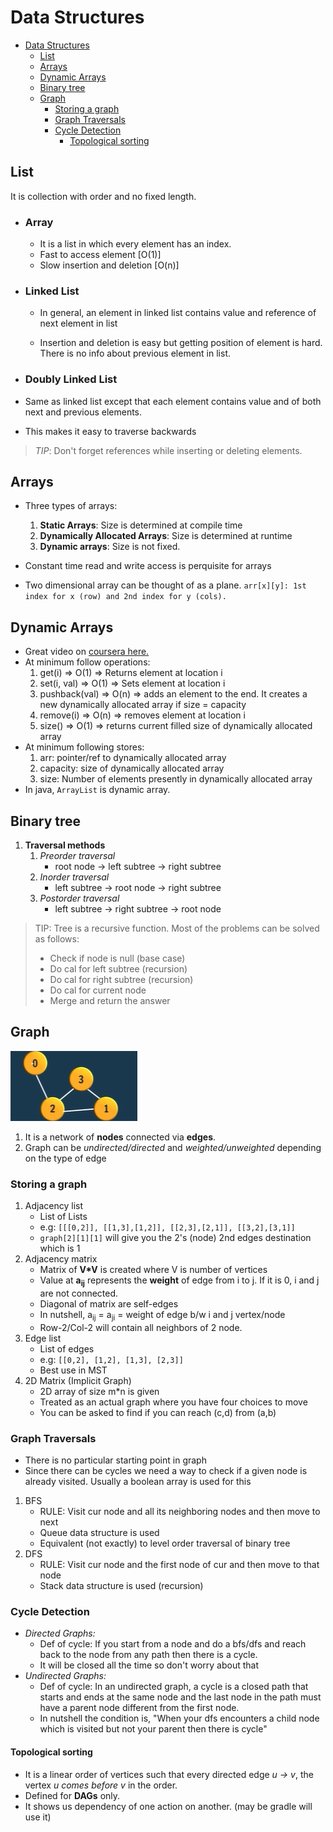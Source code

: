 # Data Structures

- [Data Structures](#data-structures)
  - [List](#list)
  - [Arrays](#arrays)
  - [Dynamic Arrays](#dynamic-arrays)
  - [Binary tree](#binary-tree)
  - [Graph](#graph)
    - [Storing a graph](#storing-a-graph)
    - [Graph Traversals](#graph-traversals)
    - [Cycle Detection](#cycle-detection)
      - [Topological sorting](#topological-sorting)

## List

It is collection with order and no fixed length.

- ### Array

  - It is a list in which every element has an index.
  - Fast to access element [O(1)]
  - Slow insertion and deletion [O(n)]

- ### Linked List

  - In general, an element in linked list contains value and reference of next element in list

  - Insertion and deletion is easy but getting position of element is hard. There is no info
    about previous element in list.

- ### Doubly Linked List

- Same as linked list except that each element contains value and of both next and previous elements.
- This makes it easy to traverse backwards

> _TIP_: Don't forget references while inserting or deleting elements.

## Arrays

- Three types of arrays:

  1. **Static Arrays**: Size is determined at compile time
  2. **Dynamically Allocated Arrays**: Size is determined at runtime
  3. **Dynamic arrays**: Size is not fixed.

- Constant time read and write access is perquisite for arrays
- Two dimensional array can be thought of as a plane.
  `arr[x][y]: 1st index for x (row) and 2nd index for y (cols).`

## Dynamic Arrays

- Great video on [coursera here.](https://www.coursera.org/lecture/data-structures/dynamic-arrays-EwbnV)
- At minimum follow operations:
  1.  get(i) => O(1) => Returns element at location i
  1.  set(i, val) => O(1) => Sets element at location i
  1.  pushback(val) => O(n) => adds an element to the end. It creates a new dynamically allocated array if size = capacity
  1.  remove(i) => O(n) => removes element at location i
  1.  size() => O(1) => returns current filled size of dynamically allocated array
- At minimum following stores:
  1.  arr: pointer/ref to dynamically allocated array
  1.  capacity: size of dynamically allocated array
  1.  size: Number of elements presently in dynamically allocated array
- In java, `ArrayList` is dynamic array.

## Binary tree

1. **Traversal methods**
   1. _Preorder traversal_
      - root node -> left subtree -> right subtree
   2. _Inorder traversal_
      - left subtree -> root node -> right subtree
   3. _Postorder traversal_
      - left subtree -> right subtree -> root node

> TIP: Tree is a recursive function. Most of the problems can be solved as follows:
>
> - Check if node is null (base case)
> - Do cal for left subtree (recursion)
> - Do cal for right subtree (recursion)
> - Do cal for current node
> - Merge and return the answer

## Graph

![Graph](assets/graph.png)

1. It is a network of **nodes** connected via **edges**.
2. Graph can be _undirected/directed_ and _weighted/unweighted_ depending on the type of edge

### Storing a graph

1. Adjacency list
   - List of Lists
   - e.g: `[[[0,2]], [[1,3],[1,2]], [[2,3],[2,1]], [[3,2],[3,1]]`
   - `graph[2][1][1]` will give you the 2's (node) 2nd edges destination which is 1
2. Adjacency matrix
   - Matrix of **V\*V** is created where V is number of vertices
   - Value at **a<sub>ij</sub>** represents the **weight** of edge from i to j. If it is 0, i and j are not connected.
   - Diagonal of matrix are self-edges
   - In nutshell, a<sub>ij</sub> = a<sub>ji</sub> = weight of edge b/w i and j vertex/node
   - Row-2/Col-2 will contain all neighbors of 2 node.
3. Edge list
   - List of edges
   - e.g: `[[0,2], [1,2], [1,3], [2,3]]`
   - Best use in MST
4. 2D Matrix (Implicit Graph)
   - 2D array of size m\*n is given
   - Treated as an actual graph where you have four choices to move
   - You can be asked to find if you can reach (c,d) from (a,b)

### Graph Traversals

- There is no particular starting point in graph
- Since there can be cycles we need a way to check if a given node is already visited. Usually a boolean array is used for this

1. BFS
   - RULE: Visit cur node and all its neighboring nodes and then move to next
   - Queue data structure is used
   - Equivalent (not exactly) to level order traversal of binary tree
2. DFS
   - RULE: Visit cur node and the first node of cur and then move to that node
   - Stack data structure is used (recursion)

### Cycle Detection

- _Directed Graphs:_
  - Def of cycle: If you start from a node and do a bfs/dfs and reach back to the node from any path then there is a cycle.
  - It will be closed all the time so don't worry about that
- _Undirected Graphs:_
  - Def of cycle: In an undirected graph, a cycle is a closed path that starts and ends at the same node and the last node in the path must have a parent node different from the first node.
  - In nutshell the condition is, "When your dfs encounters a child node which is visited but not your parent then there is cycle"

#### Topological sorting

- It is a linear order of vertices such that every directed edge _u -> v_, the vertex _u comes before v_ in the order.
- Defined for **DAGs** only.
- It shows us dependency of one action on another. (may be gradle will use it)

